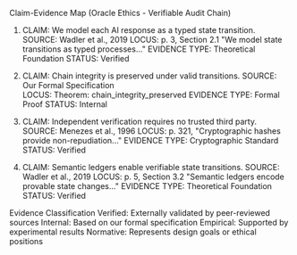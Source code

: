  Claim-Evidence Map (Oracle Ethics - Verifiable Audit Chain)

1. CLAIM: We model each AI response as a typed state transition.
   SOURCE: Wadler et al., 2019
   LOCUS: p. 3, Section 2.1 "We model state transitions as typed processes..."
   EVIDENCE TYPE: Theoretical Foundation
   STATUS: Verified

2. CLAIM: Chain integrity is preserved under valid transitions.
   SOURCE: Our Formal Specification  
   LOCUS: Theorem: chain_integrity_preserved
   EVIDENCE TYPE: Formal Proof
   STATUS: Internal

3. CLAIM: Independent verification requires no trusted third party.
   SOURCE: Menezes et al., 1996
   LOCUS: p. 321, "Cryptographic hashes provide non-repudiation..."
   EVIDENCE TYPE: Cryptographic Standard
   STATUS: Verified

4. CLAIM: Semantic ledgers enable verifiable state transitions.
   SOURCE: Wadler et al., 2019
   LOCUS: p. 5, Section 3.2 "Semantic ledgers encode provable state changes..."
   EVIDENCE TYPE: Theoretical Foundation
   STATUS: Verified

 Evidence Classification
Verified: Externally validated by peer-reviewed sources
Internal: Based on our formal specification
Empirical: Supported by experimental results
Normative: Represents design goals or ethical positions